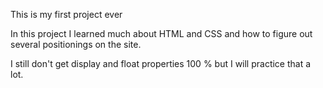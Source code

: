 This is my first project ever

In this project I learned much about HTML and CSS and how to figure out several positionings on the site.

I still don't get display and float properties 100 % but I will practice that a lot. 